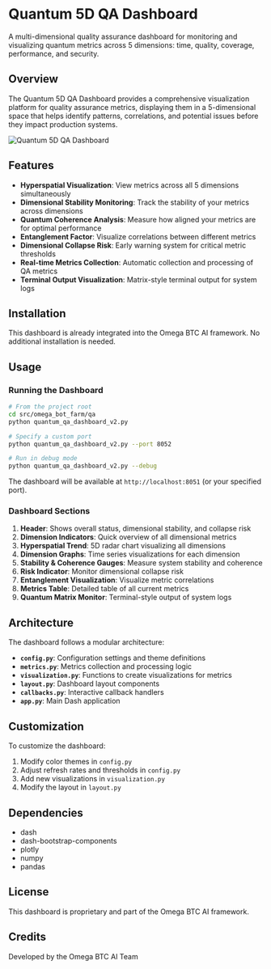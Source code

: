 # Quantum 5D QA Dashboard

A multi-dimensional quality assurance dashboard for monitoring and visualizing
quantum metrics across 5 dimensions: time, quality, coverage, performance, and security.

## Overview

The Quantum 5D QA Dashboard provides a comprehensive visualization platform for quality assurance metrics,
displaying them in a 5-dimensional space that helps identify patterns, correlations, and potential issues
before they impact production systems.

![Quantum 5D QA Dashboard](https://via.placeholder.com/1200x800?text=Quantum+5D+QA+Dashboard)

## Features

- **Hyperspatial Visualization**: View metrics across all 5 dimensions simultaneously
- **Dimensional Stability Monitoring**: Track the stability of your metrics across dimensions
- **Quantum Coherence Analysis**: Measure how aligned your metrics are for optimal performance
- **Entanglement Factor**: Visualize correlations between different metrics
- **Dimensional Collapse Risk**: Early warning system for critical metric thresholds
- **Real-time Metrics Collection**: Automatic collection and processing of QA metrics
- **Terminal Output Visualization**: Matrix-style terminal output for system logs

## Installation

This dashboard is already integrated into the Omega BTC AI framework. No additional installation is needed.

## Usage

### Running the Dashboard

```bash
# From the project root
cd src/omega_bot_farm/qa
python quantum_qa_dashboard_v2.py

# Specify a custom port
python quantum_qa_dashboard_v2.py --port 8052

# Run in debug mode
python quantum_qa_dashboard_v2.py --debug
```

The dashboard will be available at `http://localhost:8051` (or your specified port).

### Dashboard Sections

1. **Header**: Shows overall status, dimensional stability, and collapse risk
2. **Dimension Indicators**: Quick overview of all dimensional metrics
3. **Hyperspatial Trend**: 5D radar chart visualizing all dimensions
4. **Dimension Graphs**: Time series visualizations for each dimension
5. **Stability & Coherence Gauges**: Measure system stability and coherence
6. **Risk Indicator**: Monitor dimensional collapse risk
7. **Entanglement Visualization**: Visualize metric correlations
8. **Metrics Table**: Detailed table of all current metrics
9. **Quantum Matrix Monitor**: Terminal-style output of system logs

## Architecture

The dashboard follows a modular architecture:

- **`config.py`**: Configuration settings and theme definitions
- **`metrics.py`**: Metrics collection and processing logic
- **`visualization.py`**: Functions to create visualizations for metrics
- **`layout.py`**: Dashboard layout components
- **`callbacks.py`**: Interactive callback handlers
- **`app.py`**: Main Dash application

## Customization

To customize the dashboard:

1. Modify color themes in `config.py`
2. Adjust refresh rates and thresholds in `config.py`
3. Add new visualizations in `visualization.py`
4. Modify the layout in `layout.py`

## Dependencies

- dash
- dash-bootstrap-components
- plotly
- numpy
- pandas

## License

This dashboard is proprietary and part of the Omega BTC AI framework.

## Credits

Developed by the Omega BTC AI Team
